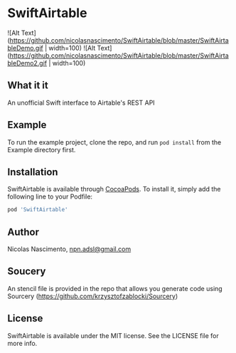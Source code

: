 
# SwiftAirtable

![Alt Text](https://github.com/nicolasnascimento/SwiftAirtable/blob/master/SwiftAirtableDemo.gif | width=100)
![Alt Text](https://github.com/nicolasnascimento/SwiftAirtable/blob/master/SwiftAirtableDemo2.gif | width=100)


## What it it
An unofficial Swift interface to Airtable's REST API

## Example
To run the example project, clone the repo, and run `pod install` from the Example directory first.

## Installation

SwiftAirtable is available through [CocoaPods](http://cocoapods.org). To install
it, simply add the following line to your Podfile:

```ruby
pod 'SwiftAirtable'
```

## Author

Nicolas Nascimento, npn.adsl@gmail.com

## Soucery

An stencil file is provided in the repo that allows you generate code using Sourcery (https://github.com/krzysztofzablocki/Sourcery)

## License

SwiftAirtable is available under the MIT license. See the LICENSE file for more info.
